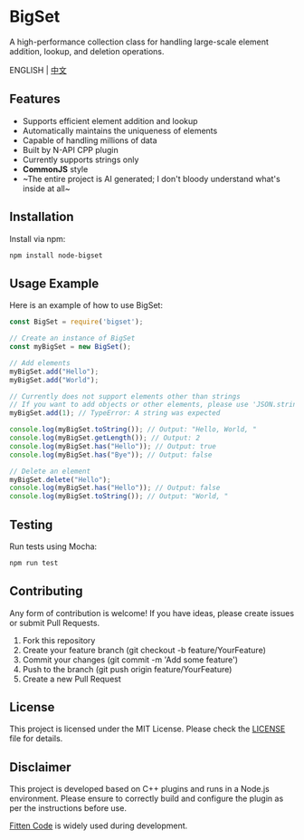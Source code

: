 # BigSet

A high-performance collection class for handling large-scale element addition, lookup, and deletion operations.

ENGLISH | [中文](./README.md)

## Features

- Supports efficient element addition and lookup
- Automatically maintains the uniqueness of elements
- Capable of handling millions of data
- Built by N-API CPP plugin
- Currently supports strings only
- **CommonJS** style
- ~The entire project is AI generated; I don't bloody understand what's inside at all~

## Installation

Install via npm:

```bash
npm install node-bigset
```

## Usage Example

Here is an example of how to use BigSet:

```javascript
const BigSet = require('bigset');

// Create an instance of BigSet
const myBigSet = new BigSet();

// Add elements
myBigSet.add("Hello");
myBigSet.add("World");

// Currently does not support elements other than strings
// If you want to add objects or other elements, please use 'JSON.stringify()' or '*.toString()' method to convert them to strings
myBigSet.add(1); // TypeError: A string was expected

console.log(myBigSet.toString()); // Output: "Hello, World, "
console.log(myBigSet.getLength()); // Output: 2
console.log(myBigSet.has("Hello")); // Output: true
console.log(myBigSet.has("Bye")); // Output: false

// Delete an element
myBigSet.delete("Hello");
console.log(myBigSet.has("Hello")); // Output: false
console.log(myBigSet.toString()); // Output: "World, "
```

## Testing

Run tests using Mocha:

```bash
npm run test
```

## Contributing

Any form of contribution is welcome! If you have ideas, please create issues or submit Pull Requests.

1. Fork this repository
2. Create your feature branch (git checkout -b feature/YourFeature)
3. Commit your changes (git commit -m 'Add some feature')
4. Push to the branch (git push origin feature/YourFeature)
5. Create a new Pull Request

## License

This project is licensed under the MIT License. Please check the [LICENSE](./LICENSE) file for details.

## Disclaimer

This project is developed based on C++ plugins and runs in a Node.js environment. Please ensure to correctly build and configure the plugin as per the instructions before use.

[Fitten Code](https://code.fittentech.com/) is widely used during development.
